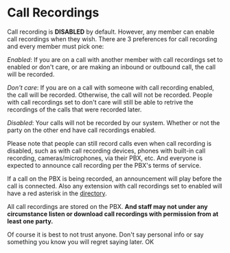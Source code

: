 # Call Recordings

Call recording is **DISABLED** by default. However, any member can enable call recordings when they wish. There are 3 preferences for call recording and every member must pick one:

*Enabled*: If you are on a call with another member with call recordings set to enabled or don't care, or are making an inbound or outbound call, the call will be recorded.

*Don't care*: If you are on a call with someone with call recording enabled, the call will be recorded. Otherwise, the call will not be recorded. People with call recordings set to don't care will still be able to retrive the recordings of the calls that were recorded later.

*Disabled*: Your calls will not be recorded by our system. Whether or not the party on the other end have call recordings enabled.

Please note that people can still record calls even when call recording is disabled, such as with call recording devices, phones with built-in call recording, cameras/microphones, via their PBX, etc. And everyone is expected to announce call recording per the PBX's terms of service.

If a call on the PBX is being recorded, an announcement will play before the call is connected. Also any extension with call recordings set to enabled will have a red asterisk in the [directory](/directory).

All call recordings are stored on the PBX. **And staff may not under any circumstance listen or download call recordings with permission from at least one party.**

Of course it is best to not trust anyone. Don't say personal info or say something you know you will regret saying later. OK
